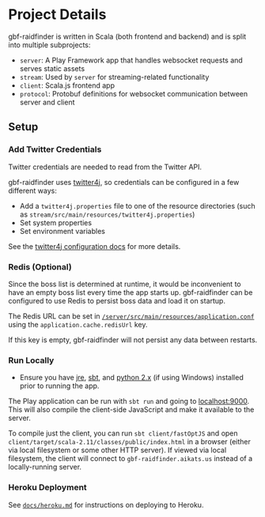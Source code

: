 # Project Details

gbf-raidfinder is written in Scala (both frontend and backend) and is split
into multiple subprojects:

* `server`: A Play Framework app that handles websocket requests and
  serves static assets
* `stream`: Used by `server` for streaming-related functionality
* `client`: Scala.js frontend app
* `protocol`: Protobuf definitions for websocket communication between
  server and client

## Setup

### Add Twitter Credentials

Twitter credentials are needed to read from the Twitter API.

gbf-raidfinder uses [twitter4j](https://github.com/yusuke/twitter4j), so
credentials can be configured in a few different ways:

* Add a `twitter4j.properties` file to one of the resource directories
  (such as `stream/src/main/resources/twitter4j.properties`)
* Set system properties
* Set environment variables

See the [twitter4j configuration
docs](http://twitter4j.org/en/configuration.html) for more details.

### Redis (Optional)

Since the boss list is determined at runtime, it would be inconvenient to
have an empty boss list every time the app starts up. gbf-raidfinder can
be configured to use Redis to persist boss data and load it on startup.

The Redis URL can be set in
[`/server/src/main/resources/application.conf`](/server/src/main/resources/application.conf/)
using the `application.cache.redisUrl` key.

If this key is empty, gbf-raidfinder will not persist any data between
restarts.

### Run Locally

* Ensure you have [jre](http://www.oracle.com/technetwork/java/javase/downloads/jre8-downloads-2133155.html),
[sbt](http://www.scala-sbt.org/), and [python 2.x](https://www.python.org/downloads/)
(if using Windows) installed prior to running the app.

The Play application can be run with `sbt run` and going to
[localhost:9000](http://localhost:9000). This will also compile the
client-side JavaScript and make it available to the server.

To compile just the client, you can run `sbt client/fastOptJS` and open
`client/target/scala-2.11/classes/public/index.html` in a browser (either
via local filesystem or some other HTTP server). If viewed via local
filesystem, the client will connect to `gbf-raidfinder.aikats.us` instead
of a locally-running server.

### Heroku Deployment

See [`docs/heroku.md`](heroku.md) for instructions on deploying to Heroku.

